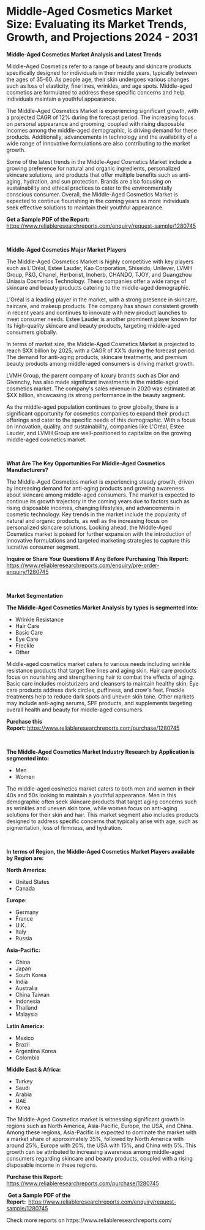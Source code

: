 <p><h1>Middle-Aged Cosmetics Market Size: Evaluating its Market Trends, Growth, and Projections 2024 - 2031</h1></p><p><strong>Middle-Aged Cosmetics Market Analysis and Latest Trends</strong></p>
<p><p>Middle-Aged Cosmetics refer to a range of beauty and skincare products specifically designed for individuals in their middle years, typically between the ages of 35-60. As people age, their skin undergoes various changes such as loss of elasticity, fine lines, wrinkles, and age spots. Middle-aged cosmetics are formulated to address these specific concerns and help individuals maintain a youthful appearance.</p><p>The Middle-Aged Cosmetics Market is experiencing significant growth, with a projected CAGR of 12% during the forecast period. The increasing focus on personal appearance and grooming, coupled with rising disposable incomes among the middle-aged demographic, is driving demand for these products. Additionally, advancements in technology and the availability of a wide range of innovative formulations are also contributing to the market growth.</p><p>Some of the latest trends in the Middle-Aged Cosmetics Market include a growing preference for natural and organic ingredients, personalized skincare solutions, and products that offer multiple benefits such as anti-aging, hydration, and sun protection. Brands are also focusing on sustainability and ethical practices to cater to the environmentally conscious consumer. Overall, the Middle-Aged Cosmetics Market is expected to continue flourishing in the coming years as more individuals seek effective solutions to maintain their youthful appearance.</p></p>
<p><strong>Get a Sample PDF of the Report:&nbsp;</strong> <a href="https://www.reliableresearchreports.com/enquiry/request-sample/1280745">https://www.reliableresearchreports.com/enquiry/request-sample/1280745</a></p>
<p>&nbsp;</p>
<p><strong>Middle-Aged Cosmetics Major Market Players</strong></p>
<p><p>The Middle-Aged Cosmetics Market is highly competitive with key players such as L'Oréal, Estee Lauder, Kao Corporation, Shiseido, Unilever, LVMH Group, P&G, Chanel, Herborist, Inoherb, CHANDO, TJOY, and Guangzhou Uniasia Cosmetics Technology. These companies offer a wide range of skincare and beauty products catering to the middle-aged demographic.</p><p>L'Oréal is a leading player in the market, with a strong presence in skincare, haircare, and makeup products. The company has shown consistent growth in recent years and continues to innovate with new product launches to meet consumer needs. Estee Lauder is another prominent player known for its high-quality skincare and beauty products, targeting middle-aged consumers globally.</p><p>In terms of market size, the Middle-Aged Cosmetics Market is projected to reach $XX billion by 2025, with a CAGR of XX% during the forecast period. The demand for anti-aging products, skincare treatments, and premium beauty products among middle-aged consumers is driving market growth.</p><p>LVMH Group, the parent company of luxury brands such as Dior and Givenchy, has also made significant investments in the middle-aged cosmetics market. The company's sales revenue in 2020 was estimated at $XX billion, showcasing its strong performance in the beauty segment.</p><p>As the middle-aged population continues to grow globally, there is a significant opportunity for cosmetics companies to expand their product offerings and cater to the specific needs of this demographic. With a focus on innovation, quality, and sustainability, companies like L'Oréal, Estee Lauder, and LVMH Group are well-positioned to capitalize on the growing middle-aged cosmetics market.</p></p>
<p>&nbsp;</p>
<p><strong>What Are The Key Opportunities For Middle-Aged Cosmetics Manufacturers?</strong></p>
<p><p>The Middle-Aged Cosmetics market is experiencing steady growth, driven by increasing demand for anti-aging products and growing awareness about skincare among middle-aged consumers. The market is expected to continue its growth trajectory in the coming years due to factors such as rising disposable incomes, changing lifestyles, and advancements in cosmetic technology. Key trends in the market include the popularity of natural and organic products, as well as the increasing focus on personalized skincare solutions. Looking ahead, the Middle-Aged Cosmetics market is poised for further expansion with the introduction of innovative formulations and targeted marketing strategies to capture this lucrative consumer segment.</p></p>
<p><strong>Inquire or Share Your Questions If Any Before Purchasing This Report:</strong> <a href="https://www.reliableresearchreports.com/enquiry/pre-order-enquiry/1280745">https://www.reliableresearchreports.com/enquiry/pre-order-enquiry/1280745</a></p>
<p>&nbsp;</p>
<p><strong>Market Segmentation</strong></p>
<p><strong>The Middle-Aged Cosmetics Market Analysis by types is segmented into:</strong></p>
<p><ul><li>Wrinkle Resistance</li><li>Hair Care</li><li>Basic Care</li><li>Eye Care</li><li>Freckle</li><li>Other</li></ul></p>
<p><p>Middle-aged cosmetics market caters to various needs including wrinkle resistance products that target fine lines and aging skin. Hair care products focus on nourishing and strengthening hair to combat the effects of aging. Basic care includes moisturizers and cleansers to maintain healthy skin. Eye care products address dark circles, puffiness, and crow's feet. Freckle treatments help to reduce dark spots and uneven skin tone. Other markets may include anti-aging serums, SPF products, and supplements targeting overall health and beauty for middle-aged consumers.</p></p>
<p><strong>Purchase this Report:&nbsp;</strong><a href="https://www.reliableresearchreports.com/purchase/1280745">https://www.reliableresearchreports.com/purchase/1280745</a></p>
<p>&nbsp;</p>
<p><strong>The Middle-Aged Cosmetics Market Industry Research by Application is segmented into:</strong></p>
<p><ul><li>Men</li><li>Women</li></ul></p>
<p><p>The middle-aged cosmetics market caters to both men and women in their 40s and 50s looking to maintain a youthful appearance. Men in this demographic often seek skincare products that target aging concerns such as wrinkles and uneven skin tone, while women focus on anti-aging solutions for their skin and hair. This market segment also includes products designed to address specific concerns that typically arise with age, such as pigmentation, loss of firmness, and hydration.</p></p>
<p>&nbsp;</p>
<p><strong>In terms of Region, the Middle-Aged Cosmetics Market Players available by Region are:</strong></p>
<p>
    <p> <strong> North America: </strong>
        <ul>
            <li>United States</li>
            <li>Canada</li>
        </ul>
        </p> 
    <p> <strong> Europe: </strong>
        <ul>
            <li>Germany</li>
            <li>France</li>
            <li>U.K.</li>
            <li>Italy</li>
            <li>Russia</li>
        </ul>
        </p> 
    <p> <strong> Asia-Pacific: </strong>
        <ul>
            <li>China</li>
            <li>Japan</li>
            <li>South Korea</li>
            <li>India</li>
            <li>Australia</li>
            <li>China Taiwan</li>
            <li>Indonesia</li>
            <li>Thailand</li>
            <li>Malaysia</li>
        </ul>
        </p> 
    <p> <strong> Latin America: </strong>
        <ul>
            <li>Mexico</li>
            <li>Brazil</li>
            <li>Argentina Korea</li>
            <li>Colombia</li>
        </ul>
        </p> 
    <p> <strong> Middle East & Africa: </strong>
        <ul>
            <li>Turkey</li>
            <li>Saudi</li>
            <li>Arabia</li>
            <li>UAE</li>
            <li>Korea</li>
        </ul>
    </p>
    </p>
<p><p>The Middle-Aged Cosmetics market is witnessing significant growth in regions such as North America, Asia-Pacific, Europe, the USA, and China. Among these regions, Asia-Pacific is expected to dominate the market with a market share of approximately 35%, followed by North America with around 25%, Europe with 20%, the USA with 15%, and China with 5%. This growth can be attributed to increasing awareness among middle-aged consumers regarding skincare and beauty products, coupled with a rising disposable income in these regions.</p></p>
<p><strong>Purchase this Report: </strong><a href="https://www.reliableresearchreports.com/purchase/1280745">https://www.reliableresearchreports.com/purchase/1280745</a></p>
<p>&nbsp;<strong>Get a Sample PDF of the Report:&nbsp;&nbsp;</strong><a href="https://www.reliableresearchreports.com/enquiry/request-sample/1280745">https://www.reliableresearchreports.com/enquiry/request-sample/1280745</a></p>
<p><strong></strong></p>
<p>Check more reports on https://www.reliableresearchreports.com/</p>